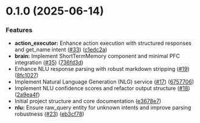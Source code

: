 # 0.1.0 (2025-06-14)


### Features

* **action_executor:** Enhance action execution with structured responses and get_name intent ([#33](https://github.com/AppCarver/viki-va/issues/33)) ([c1edc2a](https://github.com/AppCarver/viki-va/commit/c1edc2a2a3603e613084468f68042bf070ed47e8))
* **brain:** Implement ShortTermMemory component and minimal PFC integration ([#35](https://github.com/AppCarver/viki-va/issues/35)) ([736fd3d](https://github.com/AppCarver/viki-va/commit/736fd3d34abc4a22c7085c362682e299d0f7ab36))
* Enhance NLU response parsing with robust markdown stripping ([#19](https://github.com/AppCarver/viki-va/issues/19)) ([8fc1027](https://github.com/AppCarver/viki-va/commit/8fc10279672b3c0216578204595936d89876a016))
* Implement Natural Language Generation (NLG) service ([#17](https://github.com/AppCarver/viki-va/issues/17)) ([6757706](https://github.com/AppCarver/viki-va/commit/675770697206ffc03fc87b85e1813fbd753e2c7d))
* Implement NLU confidence scores and refactor output structure ([#18](https://github.com/AppCarver/viki-va/issues/18)) ([2a9ea4f](https://github.com/AppCarver/viki-va/commit/2a9ea4f773298aa8d453fbaf41dbad94d1fdc484))
* Initial project structure and core documentation ([e3678e7](https://github.com/AppCarver/viki-va/commit/e3678e748e1fcd88ef03105a8fdfc239cfa4056e))
* **nlu:** Ensure raw_query entity for unknown intents and improve parsing robustness ([#23](https://github.com/AppCarver/viki-va/issues/23)) ([eb3cf78](https://github.com/AppCarver/viki-va/commit/eb3cf784b7f6c6bf8aff63194890be7081563a0d))




